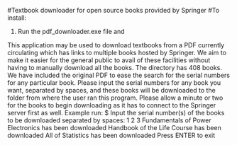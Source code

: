 #Textbook downloader for open source books provided by Springer
#To install:
1. Run the pdf_downloader.exe file and 






This application may be used to download textbooks from a PDF currently circulating 
  which has links to multiple books hosted by Springer. We aim to make it easier for the general public to avail of these facilities
   without having to manually download all the books. The directory has 408 books. We have included the original PDF to ease the 
   search for the serial numbers for any particular book. Please input the serial numbers for any book you want, separated by spaces, and 
   these books will be downloaded to the folder from where the user ran this program. Please allow a minute or two for the books to begin downloading as it has to connect to 
  the Springer server first as well.
  Example run:
   $ Input the serial number(s) of the books to be downloaded separated by spaces: 1 2 3
     Fundamentals of Power Electronics has been downloaded
     Handbook of the Life Course has been downloaded
     All of Statistics has been downloaded
     Press ENTER to exit

